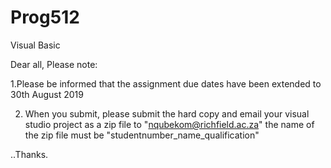 # Prog512
Visual Basic

Dear all, Please note:

1.Please be informed that the assignment due dates have been extended to 30th August 2019


2. When you submit, please submit the hard copy and email your visual studio project as a zip file to "nqubekom@richfield.ac.za" the name of the zip file must be "studentnumber_name_qualification" 

..Thanks.
